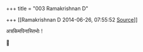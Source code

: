 +++
title = "003 Ramakrishnan D"

+++
[[Ramakrishnan D	2014-06-26, 07:55:52 [Source](https://groups.google.com/g/samskrita/c/e_GvZK_rnuY)]]



अत्रकिमपिनास्तिभोः !  



